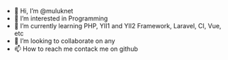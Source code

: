 - 👋 Hi, I’m @muluknet
- 👀 I’m interested in Programming
- 🌱 I’m currently learning PHP, YII1 and YII2 Framework, Laravel, CI, Vue, etc
- 💞️ I’m looking to collaborate on any
- 📫 How to reach me contack me on github

<!---
muluknet/muluknet is a ✨ special ✨ repository because its `README.md` (this file) appears on your GitHub profile.
You can click the Preview link to take a look at your changes.
--->
